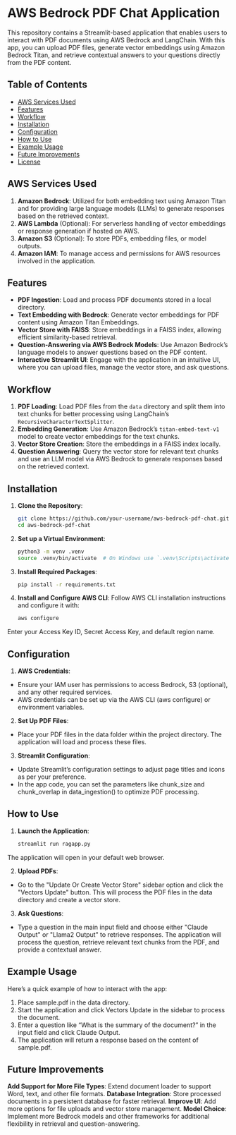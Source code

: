 # AWS Bedrock PDF Chat Application

This repository contains a Streamlit-based application that enables users to interact with PDF documents using AWS Bedrock and LangChain. With this app, you can upload PDF files, generate vector embeddings using Amazon Bedrock Titan, and retrieve contextual answers to your questions directly from the PDF content.

## Table of Contents
- [AWS Services Used](#aws-services-used)
- [Features](#features)
- [Workflow](#workflow)
- [Installation](#installation)
- [Configuration](#configuration)
- [How to Use](#how-to-use)
- [Example Usage](#example-usage)
- [Future Improvements](#future-improvements)
- [License](#license)

## AWS Services Used

1. **Amazon Bedrock**: Utilized for both embedding text using Amazon Titan and for providing large language models (LLMs) to generate responses based on the retrieved context.
2. **AWS Lambda** (Optional): For serverless handling of vector embeddings or response generation if hosted on AWS.
3. **Amazon S3** (Optional): To store PDFs, embedding files, or model outputs.
4. **Amazon IAM**: To manage access and permissions for AWS resources involved in the application.

## Features

- **PDF Ingestion**: Load and process PDF documents stored in a local directory.
- **Text Embedding with Bedrock**: Generate vector embeddings for PDF content using Amazon Titan Embeddings.
- **Vector Store with FAISS**: Store embeddings in a FAISS index, allowing efficient similarity-based retrieval.
- **Question-Answering via AWS Bedrock Models**: Use Amazon Bedrock’s language models to answer questions based on the PDF content.
- **Interactive Streamlit UI**: Engage with the application in an intuitive UI, where you can upload files, manage the vector store, and ask questions.

## Workflow

1. **PDF Loading**: Load PDF files from the `data` directory and split them into text chunks for better processing using LangChain’s `RecursiveCharacterTextSplitter`.
2. **Embedding Generation**: Use Amazon Bedrock’s `titan-embed-text-v1` model to create vector embeddings for the text chunks.
3. **Vector Store Creation**: Store the embeddings in a FAISS index locally.
4. **Question Answering**: Query the vector store for relevant text chunks and use an LLM model via AWS Bedrock to generate responses based on the retrieved context.

## Installation

1. **Clone the Repository**:
   ```bash
   git clone https://github.com/your-username/aws-bedrock-pdf-chat.git
   cd aws-bedrock-pdf-chat
2. **Set up a Virtual Environment**:
   ```bash
   python3 -m venv .venv
   source .venv/bin/activate  # On Windows use `.venv\Scripts\activate`
3. **Install Required Packages**:
   ```bash
   pip install -r requirements.txt

4. **Install and Configure AWS CLI**: Follow AWS CLI installation instructions and configure it with:
   ```bash
   aws configure
Enter your Access Key ID, Secret Access Key, and default region name.

## Configuration

1. **AWS Credentials**:
- Ensure your IAM user has permissions to access Bedrock, S3 (optional), and any other required services.
- AWS credentials can be set up via the AWS CLI (aws configure) or environment variables.
2. **Set Up PDF Files**:
- Place your PDF files in the data folder within the project directory. The application will load and process these files.
3. **Streamlit Configuration**:
- Update Streamlit’s configuration settings to adjust page titles and icons as per your preference.
- In the app code, you can set the parameters like chunk_size and chunk_overlap in data_ingestion() to optimize PDF processing.

## How to Use

1. **Launch the Application**:
   ```bash
   streamlit run ragapp.py
The application will open in your default web browser.

2. **Upload PDFs**:
- Go to the "Update Or Create Vector Store" sidebar option and click the "Vectors Update" button. This will process the PDF files in the data directory and create a vector store.

3. **Ask Questions**:
- Type a question in the main input field and choose either "Claude Output" or "Llama2 Output" to retrieve responses. The application will process the question, retrieve relevant text chunks from the PDF, and provide a contextual answer.

## Example Usage

Here’s a quick example of how to interact with the app:

1. Place sample.pdf in the data directory.
2. Start the application and click Vectors Update in the sidebar to process the document.
3. Enter a question like “What is the summary of the document?” in the input field and click Claude Output.
4. The application will return a response based on the content of sample.pdf.

## Future Improvements

**Add Support for More File Types**: Extend document loader to support Word, text, and other file formats.
**Database Integration**: Store processed documents in a persistent database for faster retrieval.
**Improve UI**: Add more options for file uploads and vector store management.
**Model Choice**: Implement more Bedrock models and other frameworks for additional flexibility in retrieval and question-answering.







